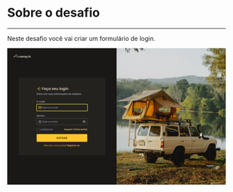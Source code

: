 # Sobre o desafio

---

Neste desafio você vai criar um formulário de login.

<img src="./base_login_css.png" >
